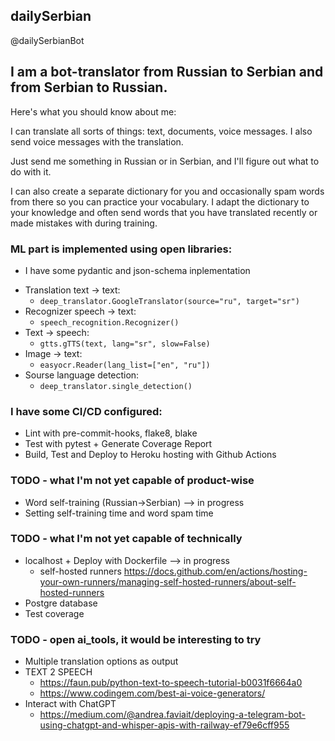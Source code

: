 ## dailySerbian

@dailySerbianBot

## I am a bot-translator from Russian to Serbian and from Serbian to Russian.

Here's what you should know about me:

I can translate all sorts of things: text, documents, voice messages. I also send voice messages with the translation.

Just send me something in Russian or in Serbian, and I'll figure out what to do with it.

I can also create a separate dictionary for you and occasionally spam words from there so you can practice your vocabulary. I adapt the dictionary to your knowledge and often send words that you have translated recently or made mistakes with during training.

### ML part is implemented using open libraries:

- I have some pydantic and json-schema inplementation

[comment]: <> (- For the user dictionary database, I use json)
- Translation text -> text:
    - ``` deep_translator.GoogleTranslator(source="ru", target="sr") ```
- Recognizer speech -> text:
    - ``` speech_recognition.Recognizer() ```
- Text -> speech:
    - ``` gtts.gTTS(text, lang="sr", slow=False) ```
- Image -> text:
  - ```easyocr.Reader(lang_list=["en", "ru"])```
- Sourse language detection:
  - ```deep_translator.single_detection()```

### I have some CI/CD configured:

- Lint with pre-commit-hooks, flake8, blake
- Test with pytest + Generate Coverage Report
- Build, Test and Deploy to Heroku hosting with Github Actions

### TODO - what I'm not yet capable of product-wise

- Word self-training (Russian->Serbian) --> in progress
- Setting self-training time and word spam time

### TODO - what I'm not yet capable of technically

- localhost + Deploy with Dockerfile --> in progress
    - self-hosted
      runners https://docs.github.com/en/actions/hosting-your-own-runners/managing-self-hosted-runners/about-self-hosted-runners
- Postgre database
- Test coverage

### TODO - open ai_tools, it would be interesting to try

- Multiple translation options as output
- TEXT 2 SPEECH
    - https://faun.pub/python-text-to-speech-tutorial-b0031f6664a0
    - https://www.codingem.com/best-ai-voice-generators/
- Interact with ChatGPT
    - https://medium.com/@andrea.faviait/deploying-a-telegram-bot-using-chatgpt-and-whisper-apis-with-railway-ef79e6cff955
